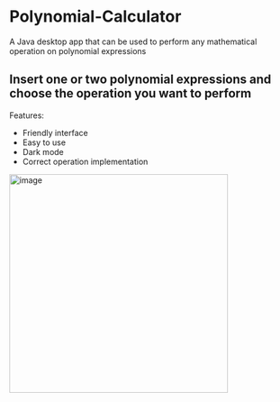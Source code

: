 # Polynomial-Calculator
A Java desktop app that can be used to perform any mathematical operation on polynomial expressions

## Insert one or two polynomial expressions and choose the operation you want to perform

Features:
- Friendly interface
- Easy to use
- Dark mode
- Correct operation implementation

<img width="388" alt="image" src="https://user-images.githubusercontent.com/99261319/163674541-26b9f7e7-46f7-4b3a-9756-a2d3a9240a69.png">
